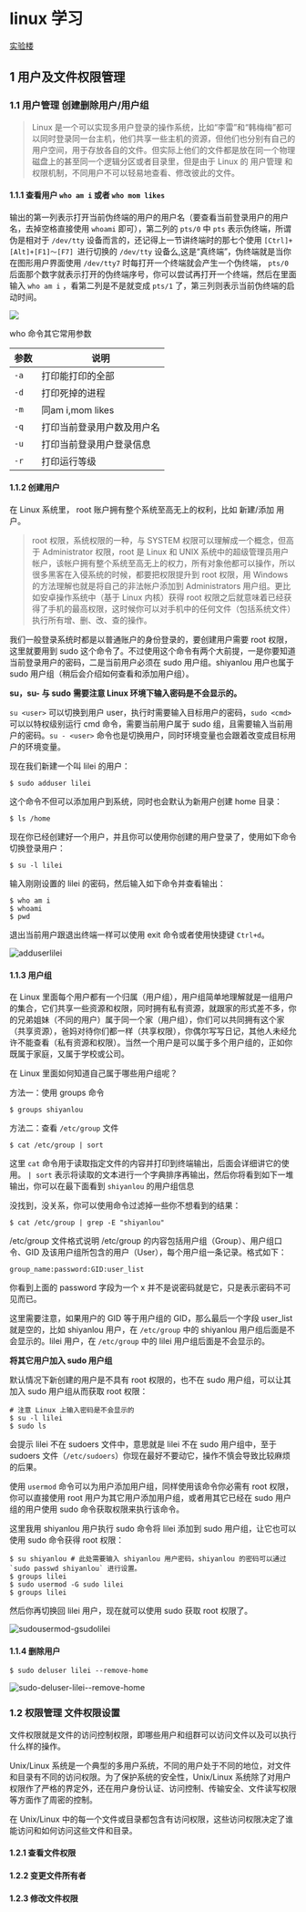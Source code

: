 # linux 学习

[实验楼](https://www.shiyanlou.com/courses/1)

## 1 用户及文件权限管理

### 1.1 用户管理 创建删除用户/用户组

> Linux 是一个可以实现多用户登录的操作系统，比如“李雷”和“韩梅梅”都可以同时登录同一台主机，他们共享一些主机的资源，但他们也分别有自己的用户空间，用于存放各自的文件。但实际上他们的文件都是放在同一个物理磁盘上的甚至同一个逻辑分区或者目录里，但是由于 Linux 的 用户管理 和 权限机制，不同用户不可以轻易地查看、修改彼此的文件。

#### 1.1.1 查看用户 `who am i` 或者 `who mom likes`
输出的第一列表示打开当前伪终端的用户的用户名（要查看当前登录用户的用户名，去掉空格直接使用 `whoami` 即可），第二列的 `pts/0` 中 `pts` 表示伪终端，所谓伪是相对于 `/dev/tty` 设备而言的，还记得上一节讲终端时的那七个使用 `[Ctrl]+[Alt]+[F1]～[F7] `进行切换的 `/dev/tty` 设备么,这是“真终端”，伪终端就是当你在图形用户界面使用 `/dev/tty7` 时每打开一个终端就会产生一个伪终端， `pts/0` 后面那个数字就表示打开的伪终端序号，你可以尝试再打开一个终端，然后在里面输入 `who am i` ，看第二列是不是就变成 `pts/1` 了，第三列则表示当前伪终端的启动时间。

![](whoami.png)

who 命令其它常用参数

|参数 |说明|
| --- | --- |
|`-a` |打印能打印的全部|
|`-d` |打印死掉的进程|
|`-m` |同am i,mom likes|
|`-q` |打印当前登录用户数及用户名|
|`-u` |打印当前登录用户登录信息|
|`-r` |打印运行等级|

#### 1.1.2 创建用户
在 Linux 系统里， root 账户拥有整个系统至高无上的权利，比如 新建/添加 用户。

> root 权限，系统权限的一种，与 SYSTEM 权限可以理解成一个概念，但高于 Administrator 权限，root 是 Linux 和 UNIX 系统中的超级管理员用户帐户，该帐户拥有整个系统至高无上的权力，所有对象他都可以操作，所以很多黑客在入侵系统的时候，都要把权限提升到 root 权限，用 Windows 的方法理解也就是将自己的非法帐户添加到 Administrators 用户组。更比如安卓操作系统中（基于 Linux 内核）获得 root 权限之后就意味着已经获得了手机的最高权限，这时候你可以对手机中的任何文件（包括系统文件）执行所有增、删、改、查的操作。

我们一般登录系统时都是以普通账户的身份登录的，要创建用户需要 root 权限，这里就要用到 sudo 这个命令了。不过使用这个命令有两个大前提，一是你要知道当前登录用户的密码，二是当前用户必须在 sudo 用户组。shiyanlou 用户也属于 sudo 用户组（稍后会介绍如何查看和添加用户组）。

**su，su- 与 sudo**
**需要注意 Linux 环境下输入密码是不会显示的。**

`su <user>` 可以切换到用户 user，执行时需要输入目标用户的密码，`sudo <cmd>` 可以以特权级别运行 cmd 命令，需要当前用户属于 sudo 组，且需要输入当前用户的密码。`su - <user>` 命令也是切换用户，同时环境变量也会跟着改变成目标用户的环境变量。

现在我们新建一个叫 lilei 的用户：

```shell
$ sudo adduser lilei
```

这个命令不但可以添加用户到系统，同时也会默认为新用户创建 home 目录：

```shell
$ ls /home
```

现在你已经创建好一个用户，并且你可以使用你创建的用户登录了，使用如下命令切换登录用户：

```shell
$ su -l lilei
```

输入刚刚设置的 lilei 的密码，然后输入如下命令并查看输出：

```shell
$ who am i
$ whoami
$ pwd
```

退出当前用户跟退出终端一样可以使用 exit 命令或者使用快捷键 `Ctrl+d`。

![adduserlilei](adduserlilei.png)

#### 1.1.3 用户组

在 Linux 里面每个用户都有一个归属（用户组），用户组简单地理解就是一组用户的集合，它们共享一些资源和权限，同时拥有私有资源，就跟家的形式差不多，你的兄弟姐妹（不同的用户）属于同一个家（用户组），你们可以共同拥有这个家（共享资源），爸妈对待你们都一样（共享权限），你偶尔写写日记，其他人未经允许不能查看（私有资源和权限）。当然一个用户是可以属于多个用户组的，正如你既属于家庭，又属于学校或公司。

在 Linux 里面如何知道自己属于哪些用户组呢？

方法一：使用 groups 命令

```shell
$ groups shiyanlou
```

方法二：查看 `/etc/group` 文件

```shell
$ cat /etc/group | sort
```

这里 `cat` 命令用于读取指定文件的内容并打印到终端输出，后面会详细讲它的使用。 `| sort` 表示将读取的文本进行一个字典排序再输出，然后你将看到如下一堆输出，你可以在最下面看到 `shiyanlou` 的用户组信息

没找到，没关系，你可以使用命令过滤掉一些你不想看到的结果：

```shell
$ cat /etc/group | grep -E "shiyanlou"
```

/etc/group 文件格式说明
/etc/group 的内容包括用户组（Group）、用户组口令、GID 及该用户组所包含的用户（User），每个用户组一条记录。格式如下：
```
group_name:password:GID:user_list
```
你看到上面的 password 字段为一个 x 并不是说密码就是它，只是表示密码不可见而已。

这里需要注意，如果用户的 GID 等于用户组的 GID，那么最后一个字段 user_list 就是空的，比如 shiyanlou 用户，在 `/etc/group` 中的 shiyanlou 用户组后面是不会显示的。lilei 用户，在 `/etc/group` 中的 lilei 用户组后面是不会显示的。

**将其它用户加入 sudo 用户组**

默认情况下新创建的用户是不具有 root 权限的，也不在 sudo 用户组，可以让其加入 sudo 用户组从而获取 root 权限：

```shell
# 注意 Linux 上输入密码是不会显示的
$ su -l lilei
$ sudo ls
```

会提示 lilei 不在 sudoers 文件中，意思就是 lilei 不在 sudo 用户组中，至于 sudoers 文件（`/etc/sudoers`）你现在最好不要动它，操作不慎会导致比较麻烦的后果。

使用 `usermod` 命令可以为用户添加用户组，同样使用该命令你必需有 root 权限，你可以直接使用 root 用户为其它用户添加用户组，或者用其它已经在 sudo 用户组的用户使用 sudo 命令获取权限来执行该命令。

这里我用 shiyanlou 用户执行 sudo 命令将 lilei 添加到 sudo 用户组，让它也可以使用 sudo 命令获得 root 权限：

``` shell
$ su shiyanlou # 此处需要输入 shiyanlou 用户密码，shiyanlou 的密码可以通过 `sudo passwd shiyanlou` 进行设置。
$ groups lilei
$ sudo usermod -G sudo lilei
$ groups lilei
```

然后你再切换回 lilei 用户，现在就可以使用 sudo 获取 root 权限了。

![sudousermod-gsudolilei](sudousermod-gsudolilei.png)

#### 1.1.4 删除用户

```shell
$ sudo deluser lilei --remove-home
```

![sudo-deluser-lilei--remove-home](sudo-deluser-lilei--remove-home.png)

### 1.2 权限管理 文件权限设置

文件权限就是文件的访问控制权限，即哪些用户和组群可以访问文件以及可以执行什么样的操作。

Unix/Linux 系统是一个典型的多用户系统，不同的用户处于不同的地位，对文件和目录有不同的访问权限。为了保护系统的安全性，Unix/Linux 系统除了对用户权限作了严格的界定外，还在用户身份认证、访问控制、传输安全、文件读写权限等方面作了周密的控制。

在 Unix/Linux 中的每一个文件或目录都包含有访问权限，这些访问权限决定了谁能访问和如何访问这些文件和目录。

#### 1.2.1 查看文件权限

#### 1.2.2 变更文件所有者

#### 1.2.3 修改文件权限